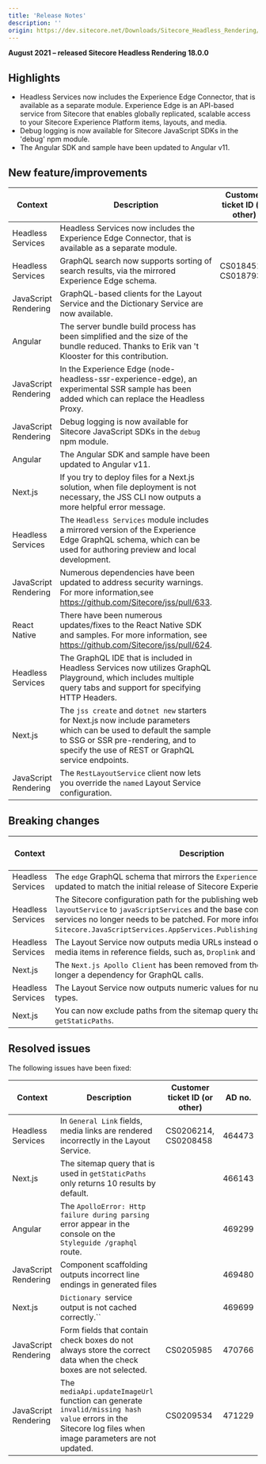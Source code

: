 ```yaml
---
title: 'Release Notes'
description: ''
origin: https://dev.sitecore.net/Downloads/Sitecore_Headless_Rendering/18x/Sitecore_Headless_Rendering_1800/Release_Notes
---
```


**August 2021 – released Sitecore Headless Rendering 18.0.0**

## Highlights

- Headless Services now includes the Experience Edge Connector, that is available as a separate module. Experience Edge is an API-based service from Sitecore that enables globally replicated, scalable access to your Sitecore Experience Platform items, layouts, and media.
- Debug logging is now available for Sitecore JavaScript SDKs in the 'debug' npm module.
- The Angular SDK and sample have been updated to Angular v11.

## New feature/improvements

| Context               | Description                                                                                                                                                                                                     | Customer ticket ID (or other) | AD no. |
| --------------------- | --------------------------------------------------------------------------------------------------------------------------------------------------------------------------------------------------------------- | ----------------------------- | ------ |
| Headless Services     | Headless Services now includes the Experience Edge Connector, that is available as a separate module.                                                                                                           |                               | 440792 |
| Headless Services     | ​GraphQL search now supports sorting of search results, via the mirrored Experience Edge schema.                                                                                                                | CS0184512, CS0187932          | 407089 |
| JavaScript Rendering​ | GraphQL-based clients for the Layout Service and the Dictionary Service are now available.                                                                                                                      |                               | 439757 |
| Angular               | The server bundle build process has been simplified and the size of the bundle reduced. Thanks to Erik van 't Klooster for this contribution.                                                                   |                               | 447362 |
| JavaScript Rendering  | In the Experience Edge (node-headless-ssr-experience-edge),​ an experimental SSR sample has been added which can replace the Headless Proxy.                                                                    |                               | 452884 |
| JavaScript Rendering  | Debug logging is now available for Sitecore JavaScript SDKs in the `debug` npm module.                                                                                                                          |                               | 459742 |
| ​Angular              | The Angular SDK and sample have been updated to Angular v11.                                                                                                                                                    |                               | 459778 |
| Next.js               | If you try to deploy files for a Next.js solution, when file deployment is not necessary, the JSS CLI now outputs a more helpful error message​.                                                                |                               | 460433 |
| Headless Services     | The `Headless Services` module includes a mirrored version of the Experience Edge GraphQL schema, which can be used for authoring preview and local development.                                                |                               | 464244 |
| JavaScript Rendering  | Numerous dependencies have been updated to address security warnings. For more information,see https://github.com/Sitecore/jss/pull/633.                                                                        |                               | 464638 |
| React Native          | There have been numerous updates/fixes to the React Native SDK and samples. For more information, see https://github.com/Sitecore/jss/pull/624.                                                                 |                               | 464639 |
| Headless Services     | The GraphQL IDE that is included in Headless Services now utilizes GraphQL Playground, which includes multiple query tabs and support for specifying HTTP Headers.                                              |                               | 469244 |
| Next.js               | The `jss create` and `dotnet new` starters for Next.js now include parameters which can be used to default the sample to SSG or SSR pre-rendering, and to specify the use of REST or GraphQL service endpoints. |                               | 469722 |
| ​JavaScript Rendering | The `RestLayoutService` client now lets you override the `named` Layout Service configuration.                                                                                                                  |                               | 476037 |

## Breaking changes

| Context             | Description                                                                                                                                                                                                                                                                                               | Customer ticket ID (or other) | AD no. |
| ------------------- | --------------------------------------------------------------------------------------------------------------------------------------------------------------------------------------------------------------------------------------------------------------------------------------------------------- | ----------------------------- | ------ |
| ​Headless Services  | The `edge` GraphQL schema that mirrors the `Experience Edge` schema has been updated to match the initial release of Sitecore Experience Edge.                                                                                                                                                            |                               | 464244 |
| Headless Services​  | The Sitecore configuration path for the publishing webhook has moved from `layoutService` to `javaScriptServices` and the base configuration of events and services no longer needs to be patched. For more information, see `Sitecore.JavaScriptServices.AppServices.PublishingWebHook.config.example`.​ |                               | 466674 |
| Headless Services​  | The Layout Service now outputs media URLs instead of item URLs for linked media items in reference fields, such as, `Droplink` and `Treelist`.​                                                                                                                                                           |                               | 466682 |
| Next.js​            | The `Next.js Apollo Client` has been removed from the sample and is no longer a dependency for GraphQL calls.                                                                                                                                                                                             |                               | 466680 |
| Headless Services​​ | The Layout Service now outputs numeric values for numeric Sitecore field types.                                                                                                                                                                                                                           |                               | 466755 |
| Next.js             | You can now exclude paths from the sitemap query that is used in `getStaticPaths`.                                                                                                                                                                                                                        |                               | 477917 |

## Resolved issues

The following issues have been fixed:

| Context              | Description                                                                                                                                              | Customer ticket ID (or other) | AD no. |
| -------------------- | -------------------------------------------------------------------------------------------------------------------------------------------------------- | ----------------------------- | ------ |
| ​Headless Services   | In `General Link` fields, media links​ are rendered incorrectly in the Layout Service.                                                                   | CS0206214, CS0208458          | 464473 |
| Next.js              | The sitemap query that is used in `getStaticPaths` only returns 10 results by default.                                                                   |                               | 466143 |
| Angular              | The `ApolloError: Http failure during parsing` error appear in the console on the `Styleguide /graphql` route.                                           |                               | 469299 |
| JavaScript Rendering | Component scaffolding outputs incorrect line endings in generated files                                                                                  |                               | 469480 |
| ​Next.js             | `Dictionary `service output is not cached correctly.``                                                                                                   |                               | 469699 |
| JavaScript Rendering | Form fields that contain check boxes do not always store the correct data when the check boxes are not selected.                                         | CS0205985                     | 470766 |
| JavaScript Rendering | The `mediaApi.updateImageUrl` function can generate `invalid/missing hash value` errors in the Sitecore log files when image parameters are not updated. | CS0209534                     | 471229 |
